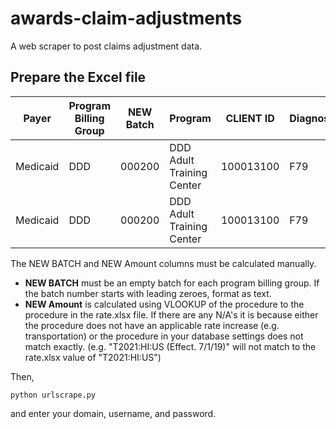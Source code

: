 # awards-claim-adjustments
A web scraper to post claims adjustment data.

## Prepare the Excel file
| Payer    | Program Billing Group | NEW Batch | Program                   | CLIENT ID | Diagnosis | Date      | Procedure   | OLD Amount | Units | NEW Amount | TCN             | AuthID | New Invoice |
|----------|-----------------------|-----------|---------------------------|-----------|-----------|-----------|-------------|------------|-------|------------|-----------------|--------|-------------|
| Medicaid | DDD                   | 000200    | DDD Adult Training Center | 100013100 | F79       | 6/10/2019 | T2021:HI:US | $58.32     | 24    | 60.96      | 201919654532901 | 286    |             |
| Medicaid | DDD                   | 000200    | DDD Adult Training Center | 100013100 | F79       | 6/10/2019 | A0090:HI:22 | $1.48      | 2     | 1.58       | 201919654533501 | 285    |             |

The NEW BATCH and NEW Amount columns must be calculated manually.  
- **NEW BATCH** must be an empty batch for each program billing group.  If the batch number starts with leading zeroes, format as text.
- **NEW Amount** is calculated using VLOOKUP of the procedure to the procedure in the rate.xlsx file. If there are any N/A's it is because either the procedure does not have an applicable rate increase (e.g. transportation) or the procedure in your database settings does not match exactly. (e.g. "T2021:HI:US (Effect. 7/1/19)" will not match to the rate.xlsx value of "T2021:HI:US")

Then,

`python urlscrape.py`

and enter your domain, username, and password.
